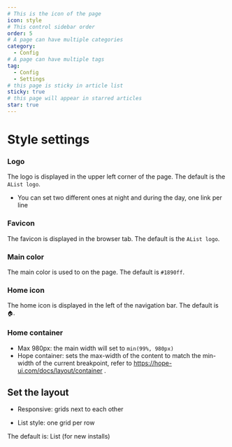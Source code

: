 ```yaml
---
# This is the icon of the page
icon: style
# This control sidebar order
order: 5
# A page can have multiple categories
category:
  - Config
# A page can have multiple tags
tag:
  - Config
  - Settings
# this page is sticky in article list
sticky: true
# this page will appear in starred articles
star: true
---
```


# Style settings

### Logo

The logo is displayed in the upper left corner of the page. The default is the `AList logo`.

- You can set two different ones at night and during the day, one link per line

### Favicon

The favicon is displayed in the browser tab. The default is the `AList logo`.

### Main color

The main color is used to on the page. The default is `#1890ff`.

### Home icon

The home icon is displayed in the left of the navigation bar. The default is `🏠`.

### Home container

- Max 980px: the main width will set to `min(99%, 980px)`
- Hope container: sets the max-width of the content to match the min-width of the current breakpoint, refer to https://hope-ui.com/docs/layout/container .

## Set the layout

- Responsive: grids next to each other

- List style: one grid per row

The default is: List (for new installs)